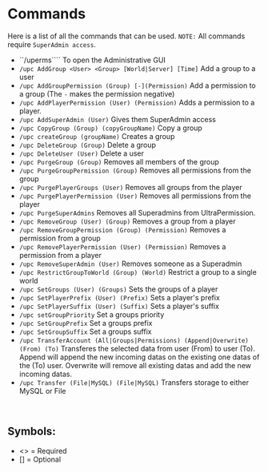# Commands
Here is a list of all the commands that can be used.
``NOTE:`` All commands require `SuperAdmin access`.
<br>

* ``/uperms````
    To open the Administrative GUI
* ``/upc AddGroup <User> <Group> [World|Server] [Time]``
    Add a group to a user
* ``/upc AddGroupPermission (Group) [-](Permission)``
    Add a permission to a group (The `-` makes the permission negative)
* ``/upc AddPlayerPermission (User) (Permission)``
    Adds a permission to a player.
* ``/upc AddSuperAdmin (User)``
    Gives them SuperAdmin access
* ``/upc CopyGroup (Group) (copyGroupName)``
    Copy a group
* ``/upc createGroup (groupName)``
    Creates a group
* ``/upc DeleteGroup (Group)``
    Delete a group
* ``/upc DeleteUser (User)``
    Delete a user
* ``/upc PurgeGroup (Group)``
    Removes all members of the group
* ``/upc PurgeGroupPermission (Group)``
    Removes all permissions from the group
* ``/upc PurgePlayerGroups (User)``
    Removes all groups from the player
* ``/upc PurgePlayerPermission (User)``
    Removes all permissions from the player
* ``/upc PurgeSuperAdmins``
    Removes all Superadmins from UltraPermission.
* ``/upc RemoveGroup (User) (Group)``
    Removes a group from a player
* ``/upc RemoveGroupPermission (Group) (Permission)``
    Removes a permission from a group
* ``/upc RemovePlayerPermission (User) (Permission)``
    Removes a permission from a player
* ``/upc RemoveSuperAdmin (User)``
    Removes someone as a Superadmin
* ``/upc RestrictGroupToWorld (Group) (World)``
    Restrict a group to a single world
* ``/upc SetGroups (User) (Groups)``
    Sets the groups of a player
* ``/upc SetPlayerPrefix (User) (Prefix)``
    Sets a player's prefix
* ``/upc SetPlayerSuffix (User) (Suffix)``
    Sets a player's suffix
* ``/upc setGroupPriority``
    Set a groups priority
* ``/upc SetGroupPrefix``
    Set a groups prefix
* ``/upc SetGroupSuffix``
    Set a groups suffix
* ``/upc TransferAccount (All|Groups|Permissions) (Append|Overwrite) (From) (To)``
    Transferes the selected data from user (From) to user (To). Append will append the new incoming datas on the existing one datas of the (To) user. Overwrite will remove all existing datas and add the new incoming datas.
* ``/upc Transfer (File|MySQL) (File|MySQL)``
    Transfers storage to either MySQL or File
<br>

## Symbols:
 - <> = Required
 - [] = Optional
